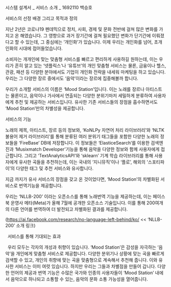 ﻿시스템 설계서 \_ 서비스 소개 \_ 1692110 백승호

서비스의 선정 배경 그리고 목적과 정의

지난 2년은 코로나19 펜데믹으로 정치, 사회, 경제 및 문화 전반에 걸쳐 많은 변화를 가지고 온 해였습니다. 그 영향으로 과거 장기간에 걸쳐 필요했던 변화가 단기간에 이뤄졌다고 할 수 있는데, 그 중심에는 ‘개인화’가 있습니다. 이제 우리는 개인화를 넘어, 초개인화의 시대에 접어들었습니다.

소비자는 개개인에 맞는 맞춤형 서비스를 빠르고 편리하게 사용하길 원하는데, 이는 우리가 흔히 알고 있는 ‘넷플릭스’나 ‘유튜브’의 개인 맞춤형 서비스는 물론, 금융이나 헬스, 관광, 패션 등 다양한 분야에서도 기업이 개인화 전략을 내세워 마케팅을 하고 있습니다. 우리는 그 다양한 장르 중에서도 ‘음악’이라는 장르에 집중해볼까 합니다.

우리가 소개할 서비스의 이름은 ‘Mood Station’입니다. 이는 노래를 장르나 아티스트는 물론이고, 음악이나 가사에서 연출되는 다양한 분위기마저 세밀하게 분류하여 사용자에게 추천 및 제공하는 서비스입니다. 유사한 기존 서비스들의 장점을 흡수하면서도 ‘Mood Station’만의 차별성을 제공합니다.

서비스의 기능

노래의 제목, 아티스트, 장르 등의 정보와, ‘KoNLPy 자연어 처리 라이브러리’와 ‘NLTK 불용어 제거 라이브러리’를 통해 분류된 여러 분위기 태그들을 포함한 다양한 노래의 정보들을 ‘FireBase’ DB에 저장합니다. 이 정보들은 ‘ElasticeSearch’를 이용한 검색엔진과 ‘Musixmatch Developer’기능을 통해 음악을 다양한 정보와 함께 사용자에게 접근합니다. 그리고 ‘TextAnalyticsAPI’와 ‘sklearn’ 기계 학습 라이브러리를 통해 사용자에게 유사한 곡들을 추천하는데, 이는 국내의 ‘지니뮤직’이나 ‘플로’, 해외의 ‘스포티파이’의 다양한 태그 및 추천 서비스와 유사합니다.

지금 까지가 유사 서비스의 장점을 갖고 온 것이었다면, ‘Mood Station’의 차별화된 서비스로 번역기능을 제공합니다.

우리는 ‘NLLB-200’ 이라는 오픈소스를 통해 노래번역 기능을 제공하는데, 이는 페이스북 운영사 메타(Meta)가 올해 7월에 공개한 오픈소스 기술입니다. 이를 통해 200여개의 다른 언어를 번역하여 더 발전되고 차별화된 결과를 제공합니다.

(<https://ai.facebook.com/research/no-language-left-behind/ko/>  << ‘NLLB-200’ 소개 링크)

` `서비스를 통해 기대되는 효과

` `우리 모두는 각자의 개성과 취향이 있습니다. ‘Mood Station’은 감성을 자극하는 ‘음악’을 개인에게 맞춤형 서비스로 제공합니다. 다양한 분위기나 상황에 맞는 곡을 빠르게 검색할 수 있고, 개인의 취향에 맞는 곡을 맞춤형으로 계속해서 추천해 줍니다. 이와 유사한 서비스는 이미 여럿 있습니다. 하지만 우리는 그들과 차별점을 만들어 갑니다. 다양한 언어의 제공과 번역 기능은 수많은 국가와 인종의 사용자들이 ‘Mood Station’ 내에서 음악으로 하나되고 소통할 수 있는, 음악의 문화 소통 가능성을 열어줍니다.
